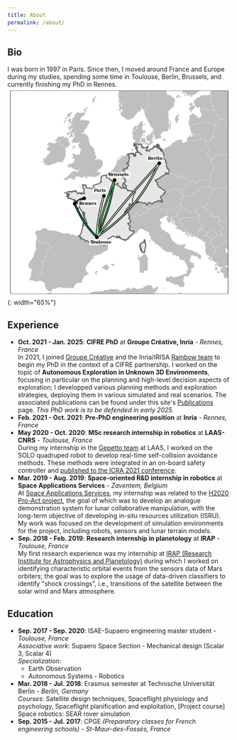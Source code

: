 ```yaml
---
title: About
permalink: /about/
---
```


## Bio
I was born in 1997 in Paris. Since then, I moved around France and Europe during my studies, spending some time in Toulouse, Berlin, Brussels, and currently finishing my PhD in Rennes.
![cities](assets/images/cities.png){: width="65%"}

## Experience
- **Oct. 2021 - Jan. 2025**: **CIFRE PhD** at **Groupe Créative, Inria** - *Rennes, France*\
In 2021, I joined [Groupe Créative](https://www.groupe-creative.fr/) and the Inria/IRISA [Rainbow team](https://team.inria.fr/rainbow/en/) to begin my PhD in the context of a CIFRE partnership. I worked on the topic of **Autonomous Exploration in Unknown 3D Environments**, focusing in particular on the planning and high-level decision aspects of exploration; I developped various planning methods and exploration strategies, deploying them in various simulated and real scenarios. The associated publications can be found under this site's [Publications](/publications/) page. *This PhD work is to be defended in early 2025.* 
- **Feb. 2021 - Oct. 2021**: **Pre-PhD engineering position** at **Inria** - *Rennes, France*
- **May  2020 - Oct. 2020**: **MSc research internship in robotics** at **LAAS-CNRS** - *Toulouse, France*\
During my internship in the [Gepetto team](https://www.laas.fr/en/teams/gepetto/) at LAAS, I worked on the SOLO quadruped robot to develop real-time self-collision avoidance methods. These methods were integrated in an on-board safety controller and [published to the ICRA 2021 conference](/publications/solo_self_collisions).
- **Mar. 2019 - Aug. 2019**: **Space-oriented R&D internship in robotics** at **Space Applications Services** - *Zaventem, Belgium*\
At [Space Applications Services](https://www.spaceapplications.com/), my internship was related to the [H2020 Pro-Act project](https://www.h2020-pro-act.eu/), the goal of which was to develop an analogue demonstration system for lunar collaborative manipulation, with the long-term objective of developing in-situ resources utilization (ISRU). My work was focused on the development of simulation environments for the project, including robots, sensors and lunar terrain models.
- **Sep. 2018 - Feb. 2019**: **Research internship in planetology** at **IRAP** - *Toulouse, France* \
My first research experience was my internship at [IRAP (Research Institute for Astrophysics and Planetology)](https://www.irap.omp.eu/) during which I worked on identifying characteristic orbital events from the sensors data of Mars orbiters; the goal was to explore the usage of data-driven classifiers to identify "shock crossings", i.e., transitions of the satellite between the solar wind and Mars atmosphere.

## Education
- **Sep. 2017 - Sep. 2020**: ISAE-Supaero engineering master student - *Toulouse, France*\
*Associative work*: Supaero Space Section - Mechanical design (Scalar 3, Scalar 4)\
*Specialization*: 
    - Earth Observation
    - Autonomous Systems - Robotics  
- **Mar. 2018 - Jul. 2018**: Erasmus semester at Technische Universität Berlin - *Berlin, Germany*\
*Courses*: Satellite design techniques, Spaceflight physiology and psychology, Spaceflight planification and exploitation, [Project course] Space robotics: SEAR rover simulation
- **Sep. 2015 - Jul. 2017**: CPGE *(Preparatory classes for French engineering schools)* - *St-Maur-des-Fossés, France*
